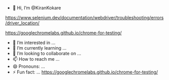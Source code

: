 - 👋 Hi, I’m @KiranKokare

https://www.selenium.dev/documentation/webdriver/troubleshooting/errors/driver_location/



https://googlechromelabs.github.io/chrome-for-testing/


- 👀 I’m interested in ...
- 🌱 I’m currently learning ...
- 💞️ I’m looking to collaborate on ...
- 📫 How to reach me ...
- 😄 Pronouns: ...
- ⚡ Fun fact: ...
https://googlechromelabs.github.io/chrome-for-testing/
<!---
KiranKokare/KiranKokare is a ✨ special ✨ repository because its `README.md` (this file) appears on your GitHub profile.
You can click the Preview link to take a look at your changes.
--->
